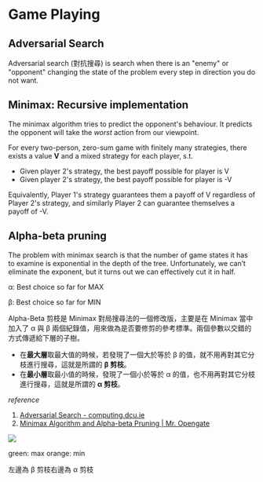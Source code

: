 # Game Playing

## Adversarial Search

Adversarial search (對抗搜尋) is search when there is an "enemy" or "opponent" changing the state of the problem every step in direction you do not want.

## Minimax: Recursive implementation

The minimax algorithm tries to predict the opponent's behaviour. It predicts the opponent will take the *worst* action from our viewpoint.

For every two-person, zero-sum game with finitely many strategies, there exists a value **V** and a mixed strategy for each player, s.t.

+ Given player 2's strategy, the best payoff possible for player is V
+ Given player 2's strategy, the best payoff possible for player is -V

Equivalently, Player 1's strategy guarantees them a payoff of V regardless of Player 2's strategy, and similarly Player  2 can guarantee themselves a payoff of -V.

## Alpha-beta pruning

The problem with minimax search is that the number of game states it has to examine is exponential in the depth of the tree. Unfortunately, we can’t eliminate the exponent, but it turns out we can effectively cut it in half.

α: Best choice so far for MAX

β: Best choice so far for MIN

Alpha-Beta 剪枝是 Minimax 對局搜尋法的一個修改版，主要是在 Minimax 當中加入了 α 與 β 兩個紀錄值，用來做為是否要修剪的參考標準。兩個參數以交錯的方式傳遞給下層的子樹。

- 在**最大層**取最大值的時候，若發現了一個大於等於 β 的值，就不用再對其它分枝進行搜尋，這就是所謂的 **β 剪枝**。
- 在**最小層**取最小值的時候，發現了一個小於等於 α 的值，也不用再對其它分枝進行搜尋，這就是所謂的 **α 剪枝**。

*reference*

1. [Adversarial Search - computing.dcu.ie](https://computing.dcu.ie/~humphrys/Notes/AI/adversarial.search.html#:~:text=Adversarial%20search%20is%20search%20when,unpredictable)
2. [Minimax Algorithm and Alpha-beta Pruning | Mr. Opengate](https://mropengate.blogspot.com/2015/04/ai-ch4-minimax-alpha-beta-pruning.html)

![](./src/alpha-beta-pruing.png)

green: max orange: min

左邊為 β 剪枝右邊為  α 剪枝